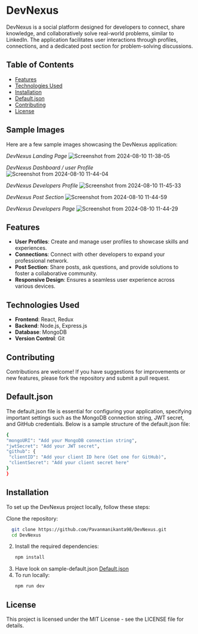 # DevNexus

DevNexus is a social platform designed for developers to connect, share knowledge, and collaboratively solve real-world problems, similar to LinkedIn. The application facilitates user interactions through profiles, connections, and a dedicated post section for problem-solving discussions.

## Table of Contents

- [Features](#features)
- [Technologies Used](#technologies-used)
- [Installation](#installation)
- [Default.json](#Default.json)
- [Contributing](#contributing)
- [License](#license)


## Sample Images

Here are a few sample images showcasing the DevNexus application:


*DevNexus Landing Page*
![Screenshot from 2024-08-10 11-38-05](https://github.com/user-attachments/assets/981088fb-66ee-4db1-b28f-9603e86ad7a8)




*DevNexus Dashboard / user Profile*
![Screenshot from 2024-08-10 11-44-04](https://github.com/user-attachments/assets/4c711ae6-d5d5-4b53-b8b1-102f6a820451)



*DevNexus Developers Profile*
![Screenshot from 2024-08-10 11-45-33](https://github.com/user-attachments/assets/57c01363-0ec1-41de-88f0-93b1a847b60d)



*DevNexus Post Section*
![Screenshot from 2024-08-10 11-44-59](https://github.com/user-attachments/assets/ac0d2971-a88a-4103-9704-ba8d4f6d8926)




*DevNexus Developers Page*
![Screenshot from 2024-08-10 11-44-29](https://github.com/user-attachments/assets/c2a2c5ed-367d-4a63-838e-1970e6977f1d)



## Features

- **User Profiles**: Create and manage user profiles to showcase skills and experiences.
- **Connections**: Connect with other developers to expand your professional network.
- **Post Section**: Share posts, ask questions, and provide solutions to foster a collaborative community.
- **Responsive Design**: Ensures a seamless user experience across various devices.

## Technologies Used

- **Frontend**: React, Redux
- **Backend**: Node.js, Express.js
- **Database**: MongoDB
- **Version Control**: Git

## Contributing
Contributions are welcome! If you have suggestions for improvements or new features, please fork the repository and submit a pull request.



## Default.json
The default.json file is essential for configuring your application, specifying important settings such as the MongoDB connection string, JWT secret, and GitHub credentials. Below is a sample structure of the default.json file:
   ```bash
  {
  "mongoURI": "Add your MongoDB connection string",
  "jwtSecret": "Add your JWT secret",
  "github": {
    "clientID": "Add your client ID here (Get one for GitHub)",
    "clientSecret": "Add your client secret here"
  }
}
```


## Installation
To set up the DevNexus project locally, follow these steps:

 Clone the repository:
 ```bash
   git clone https://github.com/Pavanmanikanta98/DevNexus.git
   cd DevNexus
```
2. Install the required dependencies:
   ```bash
   npm install
   ```
3. Have look on sample-default.json [Default.json](#Default.json)
4. To run locally:
     ```bash
     npm run dev
     ```






## License
This project is licensed under the MIT License - see the LICENSE file for details.












